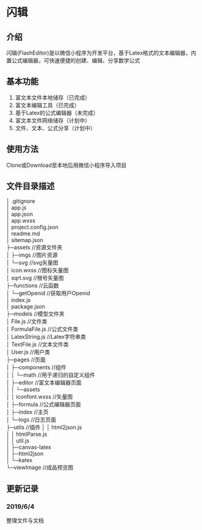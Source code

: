 # 闪辑  
## 介绍
闪辑(FlashEditor)是以微信小程序为开发平台，基于Latex格式的文本编辑器，内置公式编辑器，可快速便捷的创建、编辑、分享数学公式
## 基本功能
1. 富文本文件本地储存（已完成）
2. 富文本编辑工具（已完成）
3. 基于Latex的公式编辑器（未完成）
4. 富文本文件网络储存（计划中）
5. 文件、文本、公式分享（计划中）

## 使用方法
Clone或Download至本地后用微信小程序导入项目
## 文件目录描述
│  .gitignore  
│  app.js  
│  app.json  
│  app.wxss  
│  project.config.json  
│  readme.md  
│  sitemap.json  
├─assets				//资源文件夹  
│  ├─imgs				//图片资源  
│  └─svg				//svg矢量图  
│          icon.wxss	//图标矢量图  
│          sqrt.svg		//根号矢量图  
├─functions				//云函数  
│  └─getOpenid			//获取用户Openid  
│          index.js  
│          package.json  
├─models				//模型文件夹  
│      File.js			//文件类  
│      FormulaFile.js	//公式文件类  
│      LatexString.js	//Latex字符串类  
│      TextFile.js		//文本文件类  
│      User.js			//用户类  
├─pages					//页面  
│  ├─components			//组件  
│  │  └─math			//用于递归的自定义组件  
│  ├─editor				//富文本编辑器页面  
│  │  └─assets  
│  │          iconfont.wxss  //矢量图  
│  ├─formula			//公式编辑器页面  
│  ├─index				//主页  
│  └─logs				//日志页面  
├─utils					//插件
│  │  html2json.js  
│  │  htmlParse.js  
│  │  util.js  
│  ├─canvas-latex  
│  ├─html2json  
│  └─katex  
└─viewImage  			//成品预览图

##  更新记录
### 2019/6/4
整理文件与文档  
